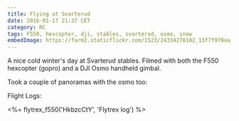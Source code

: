```yaml
---
title: Flying at Svarterud
date: 2016-01-17 21:37 CET
category: RC
tags: F550, hexcopter, dji, stables, svarterud, osmo, snow
embedImage: https://farm2.staticflickr.com/1523/24334278102_13f7f970aa_c.jpg
---
```


A nice cold winter's day at Svarterud stables. Filmed with both the F550 hexcopter (gopro) and a DJI Osmo handheld gimbal.

<embed-youtube id="PzqeN5-bmYU"></embed-youtube>

Took a couple of panoramas with the osmo too:

<embed-flickr
    id="24334278102"
    title="Svarterud"
    url="https://farm2.staticflickr.com/1523/24334278102_13f7f970aa_c.jpg">
</embed-flickr>
<embed-flickr
    id="24442577125"
    title="Svarterud"
    url="https://farm2.staticflickr.com/1548/24442577125_d119657d5e_c.jpg">
</embed-flickr>

Flight Logs:

<%= flytrex_f550('HkbzcCtY', 'Flytrex log') %>
